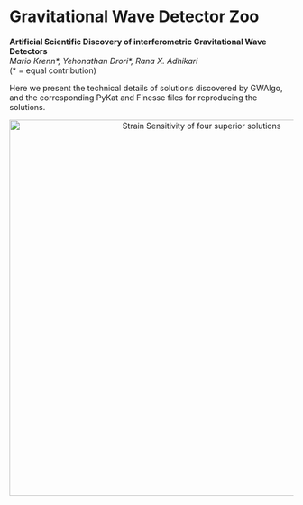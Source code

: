 # Gravitational Wave Detector Zoo

**Artificial Scientific Discovery of interferometric Gravitational Wave Detectors**\
_Mario Krenn*, Yehonathan Drori*, Rana X. Adhikari_\
(* = equal contribution)

Here we present the technical details of solutions discovered by GWAlgo, and the
corresponding PyKat and Finesse files for reproducing the solutions.

<p align="center">
   <img src="[https://github.com/aspuru-guzik-group/selfies/blob/master/examples/VAE_LS_Validity.png](https://github.com/artificial-scientist-lab/GWDetectorZoo/blob/main/strain.png)https://github.com/artificial-scientist-lab/GWDetectorZoo/blob/main/strain.png" alt="Strain Sensitivity of four superior solutions" width="666px">
</p>
